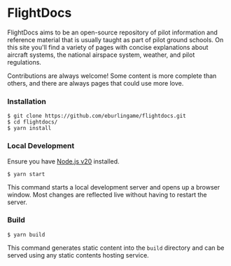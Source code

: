 # FlightDocs

FlightDocs aims to be an open-source repository of pilot information and reference material that is usually taught as part of pilot ground schools. On this site you'll find a variety of pages with concise explanations about aircraft systems, the national airspace system, weather, and pilot regulations.

Contributions are always welcome! Some content is more complete than others, and there are always pages
that could use more love.

### Installation

```
$ git clone https://github.com/eburlingame/flightdocs.git
$ cd flightdocs/
$ yarn install
```

### Local Development

Ensure you have [Node.js v20](https://nodejs.org/en/download) installed.

```
$ yarn start
```

This command starts a local development server and opens up a browser window. Most changes are reflected live without having to restart the server.

### Build

```
$ yarn build
```

This command generates static content into the `build` directory and can be served using any static contents hosting service.
